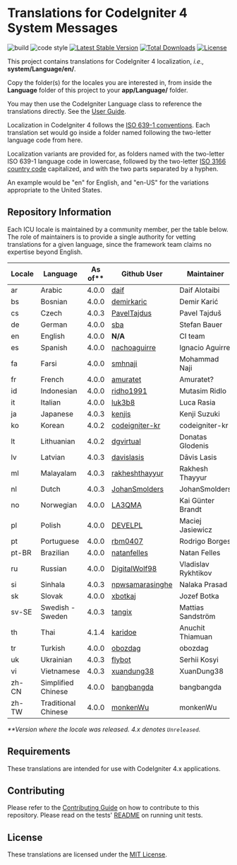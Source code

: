 # Translations for CodeIgniter 4 System Messages

![build](https://github.com/codeigniter4/translations/workflows/build/badge.svg?branch=develop)
![code style](https://github.com/codeigniter4/translations/workflows/code%20style/badge.svg?branch=develop)
[![Latest Stable Version](https://poser.pugx.org/codeigniter4/translations/v)](//packagist.org/packages/codeigniter4/translations)
[![Total Downloads](https://poser.pugx.org/codeigniter4/translations/downloads)](//packagist.org/packages/codeigniter4/translations)
[![License](https://poser.pugx.org/codeigniter4/translations/license)](//packagist.org/packages/codeigniter4/translations)

This project contains translations for CodeIgniter 4 localization, *i.e.,* **system/Language/en/**.

Copy the folder(s) for the locales you are interested in, from inside the **Language** folder of
this project to your **app/Language/** folder.

You may then use the CodeIgniter Language class to reference the translations
directly. See the [User Guide](https://codeigniter4.github.io/CodeIgniter4/outgoing/localization.html).

Localization in CodeIgniter 4 follows the
[ISO 639-1 conventions](https://en.wikipedia.org/wiki/List_of_ISO_639-1_codes). Each translation set
would go inside a folder named following the two-letter language code from here.

Localization variants are provided for, as folders named with the two-letter ISO 639-1 language code in
lowercase, followed by the two-letter [ISO 3166 country code](https://en.wikipedia.org/wiki/ISO_3166-1)
capitalized, and with the two parts separated by a hyphen.

An example would be "en" for English, and "en-US" for the variations appropriate to the United States.

## Repository Information

Each ICU locale is maintained by a community member, per the table below. The role of maintainers is to
provide a single authority for vetting translations for a given language, since the framework team
claims no expertise beyond English.

| Locale | Language            | As of** | Github User           | Maintainer
|--------|---------------------| ------- |-----------------------| --------------------
| ar     | Arabic              | 4.0.0   | [daif][ar]            | Daif Alotaibi
| bs     | Bosnian             | 4.0.0   | [demirkaric][bs]      | Demir Karić
| cs     | Czech               | 4.0.3   | [PavelTajdus][cs]     | Pavel Tajduš
| de     | German              | 4.0.0   | [sba][de]             | Stefan Bauer
| en     | English             | 4.0.0   | **N/A**               | CI team
| es     | Spanish             | 4.0.0   | [nachoaguirre][es]    | Ignacio Aguirre
| fa     | Farsi               | 4.0.0   | [smhnaji][fa]         | Mohammad Naji
| fr     | French              | 4.0.0   | [amuratet][fr]        | Amuratet?
| id     | Indonesian          | 4.0.0   | [ridho1991][id]       | Mutasim Ridlo
| it     | Italian             | 4.0.0   | [luk3b8][it]          | Luca Rasia
| ja     | Japanese            | 4.0.3   | [kenjis][ja]          | Kenji Suzuki
| ko     | Korean              | 4.0.2   | [codeigniter-kr][kr]  | codeigniter-kr
| lt     | Lithuanian          | 4.0.2   | [dgvirtual][lt]       | Donatas Glodenis
| lv     | Latvian             | 4.0.3   | [davislasis][lv]      | Dāvis Lasis
| ml     | Malayalam           | 4.0.3   | [rakheshthayyur][ml]  | Rakhesh Thayyur
| nl     | Dutch               | 4.0.3   | [JohanSmolders][nl]   | JohanSmolders
| no     | Norwegian           | 4.0.0   | [LA3QMA][no]          | Kai Günter Brandt
| pl     | Polish              | 4.0.0   | [DEVELPL][pl]         | Maciej Jasiewicz
| pt     | Portuguese          | 4.0.0   | [rbm0407][pt]         | Rodrigo Borges
| pt-BR  | Brazilian           | 4.0.0   | [natanfelles][pt-BR]  | Natan Felles
| ru     | Russian             | 4.0.0   | [DigitalWolf98][ru]   | Vladislav Rykhtikov
| si     | Sinhala             | 4.0.3   | [npwsamarasinghe][si] | Nalaka Prasad
| sk     | Slovak              | 4.0.0   | [xbotkaj][sk]         | Jozef Botka
| sv-SE  | Swedish - Sweden    | 4.0.3   | [tangix][sv-SE]       | Mattias Sandström
| th     | Thai                | 4.1.4   | [karidoe][th]         | Anuchit Thiamuan
| tr     | Turkish             | 4.0.0   | [obozdag][tr]         | obozdag
| uk     | Ukrainian           | 4.0.3   | [flybot][uk]          | Serhii Kosyi
| vi     | Vietnamese          | 4.0.3   | [xuandung38][vi]      | XuanDung38
| zh-CN  | Simplified Chinese  | 4.0.0   | [bangbangda][zh-CN]   | bangbangda
| zh-TW  | Traditional Chinese | 4.0.0   | [monkenWu][zh-TW]     | monkenWu

_**Version where the locale was released. 4.x denotes `Unreleased`._

[ar]: https://github.com/daif
[bs]: https://github.com/demirkaric
[cs]: https://github.com/PavelTajdus
[de]: https://github.com/sba
[es]: https://github.com/nachoaguirre
[fa]: https://github.com/smhnaji
[fr]: https://github.com/amuratet
[id]: https://github.com/ridho1991
[it]: https://github.com/luk3b8
[ja]: https://github.com/kenjis
[kr]: https://github.com/codeigniter-kr
[lt]: https://github.com/dgvirtual
[lv]: https://github.com/davislasis
[ml]: https://github.com/rakheshthayyur
[nl]: https://github.com/JohanSmolders
[no]: https://github.com/LA3QMA
[pl]: https://github.com/DEVELPL
[pt]: https://github.com/rbm0407
[pt-BR]: https://github.com/natanfelles
[ru]: https://github.com/DigitalWolf98
[si]: https://github.com/npwsamarasinghe
[sk]: https://github.com/xbotkaj
[sv-SE]: https://github.com/tangix
[th]: https://github.com/karidoe
[tr]: https://github.com/obozdag
[uk]: https://github.com/flybot
[vi]: https://github.com/xuandung38
[zh-CN]: https://github.com/bangbangda
[zh-TW]: https://github.com/monkenWu

## Requirements

These translations are intended for use with CodeIgniter 4.x applications.

## Contributing

Please refer to the [Contributing Guide](CONTRIBUTING.md) on how to contribute to this repository. Please
read on the tests' [README](tests/README.md) on running unit tests.

## License

These translations are licensed under the [MIT License](LICENSE).
